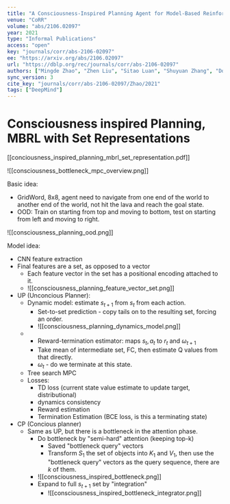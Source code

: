 ```yaml
---
title: "A Consciousness-Inspired Planning Agent for Model-Based Reinforcement Learning."
venue: "CoRR"
volume: "abs/2106.02097"
year: 2021
type: "Informal Publications"
access: "open"
key: "journals/corr/abs-2106-02097"
ee: "https://arxiv.org/abs/2106.02097"
url: "https://dblp.org/rec/journals/corr/abs-2106-02097"
authors: ["Mingde Zhao", "Zhen Liu", "Sitao Luan", "Shuyuan Zhang", "Doina Precup", "Yoshua Bengio"]
sync_version: 3
cite_key: "journals/corr/abs-2106-02097/Zhao/2021"
tags: ["DeepMind"]
---
```

# Consciousness inspired Planning, MBRL with Set Representations
[[conciousness_inspired_planning_mbrl_set_representation.pdf]]

![[consciousness_bottleneck_mpc_overview.png]]

Basic idea:
 - GridWord, 8x8, agent need to navigate from one end of the world to another end of the world, not hit the lava and reach the goal state.
 - OOD: Train on starting from top and moving to bottom, test on starting from left and moving to right.

![[consciousness_planning_ood.png]]

Model idea:
 - CNN feature extraction
 - Final features are a set, as opposed to a vector
	 - Each feature vector in the set has a positional encoding attached to it.
	 - ![[consciousness_planning_feature_vector_set.png]]
 - UP (Unconcious Planner):
	 - Dynamic model: estimate $s_{t + 1}$ from $s_t$ from each action.
		 - Set-to-set prediction - copy tails on to the resulting set, forcing an order.
		 -  ![[consciousness_planning_dynamics_model.png]]
	 -  - Reward-termination estimator: maps $s_t, a_t$ to $r_t$ and $\omega_{t + 1}$
		 - Take mean of intermediate set, FC, then estimate Q values from that directly.
		 - $\omega_{t}$ - do we terminate at this state.
	 - Tree search MPC
	 - Losses:
		 - TD loss (current state value estimate to update target, distributional)
		 - dynamics consistency
		 - Reward estimation
		 - Termination Estimation (BCE loss, is this a terminating state)
 - CP (Concious planner)
	 - Same as UP, but there is a bottleneck in the attention phase.
		 - Do bottleneck by "semi-hard" attention (keeping top-k)
			 - Saved "bottleneck query" vectors
			 - Transform $S_1$ the set of objects into $K_1$ and $V_1$, then use the "bottleneck query" vectors as the query sequence, there are $k$ of them.
		 - ![[consciousness_inspired_bottleneck.png]]
		 - Expand to full $s_{t + 1}$ set by "integration"
			 - ![[consciousness_inspired_bottleneck_integrator.png]]